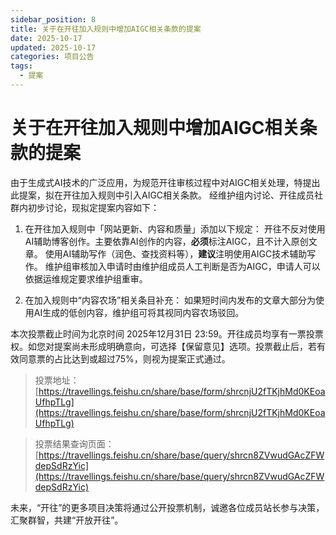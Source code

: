 ```yaml
---
sidebar_position: 8
title: 关于在开往加入规则中增加AIGC相关条款的提案
date: 2025-10-17
updated: 2025-10-17
categories: 项目公告
tags:
  - 提案
---
```


# 关于在开往加入规则中增加AIGC相关条款的提案

由于生成式AI技术的广泛应用，为规范开往审核过程中对AIGC相关处理，特提出此提案，拟在开往加入规则中引入AIGC相关条款。
经维护组内讨论、开往成员社群内初步讨论，现拟定提案内容如下：

1. 在开往加入规则中「网站更新、内容和质量」添加以下规定：
开往不反对使用AI辅助博客创作。主要依靠AI创作的内容，**必须**标注AIGC，且不计入原创文章。
使用AI辅助写作（润色、查找资料等），**建议**注明使用AIGC技术辅助写作。
维护组审核加入申请时由维护组成员人工判断是否为AIGC，申请人可以依据运维规定要求维护组重审。

2. 在加入规则中“内容农场”相关条目补充：
如果短时间内发布的文章大部分为使用AI生成的低创内容，维护组可将其视同内容农场驳回。

本次投票截止时间为北京时间 2025年12月31日 23:59。开往成员均享有一票投票权。如您对提案尚未形成明确意向，可选择【保留意见】选项。投票截止后，若有效同意票的占比达到或超过75%，则视为提案正式通过。
> 投票地址：[https://travellings.feishu.cn/share/base/form/shrcnjU2fTKjhMd0KEoaUfhpTLg](https://travellings.feishu.cn/share/base/form/shrcnjU2fTKjhMd0KEoaUfhpTLg)

> 投票结果查询页面：[https://travellings.feishu.cn/share/base/query/shrcn8ZVwudGAcZFWdepSdRzYic](https://travellings.feishu.cn/share/base/query/shrcn8ZVwudGAcZFWdepSdRzYic)

未来，“开往”的更多项目决策将通过公开投票机制，诚邀各位成员站长参与决策，汇聚群智，共建“开放开往”。
